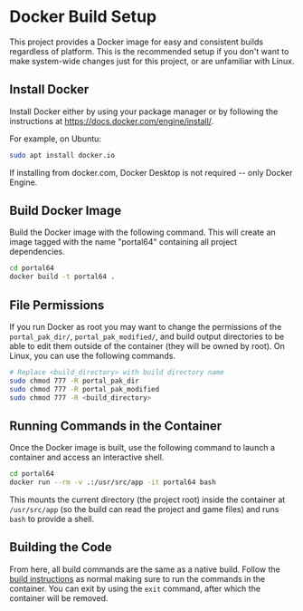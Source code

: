 # Docker Build Setup

This project provides a Docker image for easy and consistent builds regardless
of platform. This is the recommended setup if you don't want to make system-wide
changes just for this project, or are unfamiliar with Linux.

## Install Docker

Install Docker either by using your package manager or by following the
instructions at https://docs.docker.com/engine/install/.

For example, on Ubuntu:

```sh
sudo apt install docker.io
```

If installing from docker.com, Docker Desktop is not required -- only Docker
Engine.

## Build Docker Image

Build the Docker image with the following command. This will create an image
tagged with the name "portal64" containing all project dependencies.

```sh
cd portal64
docker build -t portal64 .
```

## File Permissions

If you run Docker as root you may want to change the permissions of the
`portal_pak_dir/`, `portal_pak_modified/`, and build output directories to be
able to edit them outside of the container (they will be owned by root). On
Linux, you can use the following commands.

```sh
# Replace <build_directory> with build directory name
sudo chmod 777 -R portal_pak_dir
sudo chmod 777 -R portal_pak_modified
sudo chmod 777 -R <build_directory>
```

## Running Commands in the Container

Once the Docker image is built, use the following command to launch a container
and access an interactive shell.

```sh
cd portal64
docker run --rm -v .:/usr/src/app -it portal64 bash
```

This mounts the current directory (the project root) inside the container at
`/usr/src/app` (so the build can read the project and game files) and runs
`bash` to provide a shell.

## Building the Code

From here, all build commands are the same as a native build. Follow the
[build instructions](./building.md) as normal making sure to run the commands
in the container. You can exit by using the `exit` command, after which the
container will be removed.
